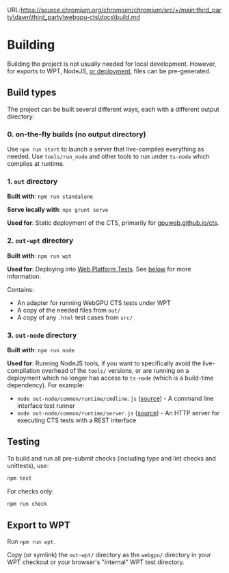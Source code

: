 URL:https://source.chromium.org/chromium/chromium/src/+/main:third_party\dawn\third_party\webgpu-cts\docs\build.md
# Building

Building the project is not usually needed for local development.
However, for exports to WPT, NodeJS, [or deployment](https://gpuweb.github.io/cts/),
files can be pre-generated.

## Build types

The project can be built several different ways, each with a different output directory:

### 0. on-the-fly builds (no output directory)

Use `npm run start` to launch a server that live-compiles everything as needed.
Use `tools/run_node` and other tools to run under `ts-node` which compiles at runtime.

### 1. `out` directory

**Built with**: `npm run standalone`

**Serve locally with**: `npx grunt serve`

**Used for**: Static deployment of the CTS, primarily for [gpuweb.github.io/cts](https://gpuweb.github.io/cts/).

### 2. `out-wpt` directory

**Built with**: `npm run wpt`

**Used for**: Deploying into [Web Platform Tests](https://web-platform-tests.org/). See [below](#export-to-wpt) for more information.

Contains:

- An adapter for running WebGPU CTS tests under WPT
- A copy of the needed files from `out/`
- A copy of any `.html` test cases from `src/`

### 3. `out-node` directory

**Built with**: `npm run node`

**Used for**: Running NodeJS tools, if you want to specifically avoid the live-compilation overhead of the `tools/` versions, or are running on a deployment which no longer has access to `ts-node` (which is a build-time dependency). For example:

- `node out-node/common/runtime/cmdline.js` ([source](../src/common/runtime/cmdline.ts)) - A command line interface test runner
- `node out-node/common/runtime/server.js` ([source](../src/common/runtime/server.ts)) - An HTTP server for executing CTS tests with a REST interface

## Testing

To build and run all pre-submit checks (including type and lint checks and
unittests), use:

```sh
npm test
```

For checks only:

```sh
npm run check
```


## Export to WPT

Run `npm run wpt`.

Copy (or symlink) the `out-wpt/` directory as the `webgpu/` directory in your
WPT checkout or your browser's "internal" WPT test directory.
